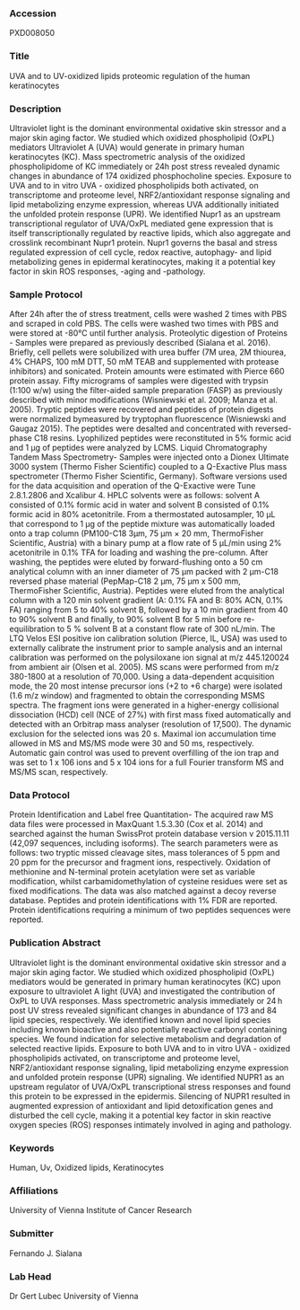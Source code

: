 ### Accession
PXD008050

### Title
UVA and to UV-oxidized lipids proteomic regulation of the human keratinocytes

### Description
Ultraviolet light is the dominant environmental oxidative skin stressor and a major skin aging factor. We studied which oxidized phospholipid (OxPL) mediators Ultraviolet A (UVA) would generate in primary human keratinocytes (KC). Mass spectrometric analysis of the oxidized phospholipidome of KC immediately or 24h post stress revealed dynamic changes in abundance of 174 oxidized phosphocholine species. Exposure to UVA and to in vitro UVA - oxidized phospholipids both activated, on transcriptome and proteome level, NRF2/antioxidant response signaling and lipid metabolizing enzyme expression, whereas UVA additionally initiated the unfolded protein response (UPR). We identified Nupr1 as an upstream transcriptional regulator of UVA/OxPL mediated gene expression that is itself transcriptionally regulated by reactive lipids, which also aggregate and crosslink recombinant Nupr1 protein. Nupr1 governs the basal and stress regulated expression of cell cycle, redox reactive, autophagy- and lipid metabolizing genes in epidermal keratinocytes, making it a potential key factor in skin ROS responses, -aging and -pathology.

### Sample Protocol
After 24h after the of stress treatment,  cells were washed 2 times with PBS and scraped in cold PBS. The cells were washed two times with PBS and were stored at -80°C until further analysis.  Proteolytic digestion of Proteins - Samples were prepared as previously described (Sialana et al. 2016).  Briefly, cell pellets were solubilized with urea buffer (7M urea, 2M thiourea, 4% CHAPS, 100 mM DTT, 50 mM TEAB and supplemented with protease inhibitors) and sonicated. Protein amounts were estimated with Pierce 660 protein assay.  Fifty micrograms of samples were digested with trypsin (1:100 w/w) using the filter-aided sample preparation (FASP) as previously described with minor modifications (Wisniewski et al. 2009; Manza et al. 2005). Tryptic peptides were recovered and peptides of protein digests were normalized bymeasured by tryptophan fluorescence (Wisniewski and Gaugaz 2015).  The peptides were desalted and concentrated with reversed-phase C18 resins.  Lyophilized peptides were reconstituted in 5% formic acid and 1 µg of peptides were analyzed by LCMS. Liquid Chromatography Tandem Mass Spectrometry- Samples were injected onto a Dionex Ultimate 3000 system (Thermo Fisher Scientific) coupled to a Q-Exactive Plus mass spectrometer (Thermo Fisher Scientific, Germany). Software versions used for the data acquisition and operation of the Q-Exactive were Tune 2.8.1.2806 and Xcalibur 4. HPLC solvents were as follows: solvent A consisted of 0.1% formic acid in water and solvent B consisted of 0.1% formic acid in 80% acetonitrile. From a thermostated autosampler, 10 μL that correspond to 1 µg of the peptide mixture was automatically loaded onto a trap column (PM100-C18 3μm, 75 μm × 20 mm, ThermoFisher Scientific, Austria) with a binary pump at a flow rate of 5 µL/min using 2% acetonitrile in 0.1% TFA for loading and washing the pre-column. After washing, the peptides were eluted by forward-flushing onto a 50 cm analytical column with an inner diameter of 75 µm packed with 2 µm-C18 reversed phase material (PepMap-C18 2 μm, 75 μm x 500 mm, ThermoFisher Scientific, Austria). Peptides were eluted from the analytical column with a 120 min solvent gradient (A: 0.1% FA and B: 80% ACN, 0.1% FA) ranging from 5 to 40% solvent B, followed by a 10 min gradient from 40 to 90% solvent B and finally, to 90% solvent B for 5 min before re-equilibration to 5 % solvent B at a constant flow rate of 300 nL/min.  The LTQ Velos ESI positive ion calibration solution (Pierce, IL, USA) was used to externally calibrate the instrument prior to sample analysis and an internal calibration was performed on the polysiloxane ion signal at m/z 445.120024 from ambient air (Olsen et al. 2005). MS scans were performed from m/z 380-1800 at a resolution of 70,000. Using a data-dependent acquisition mode, the 20 most intense precursor ions (+2 to +6 charge) were isolated (1.6 m/z window) and fragmented to obtain the corresponding MSMS spectra. The fragment ions were generated in a higher-energy collisional dissociation (HCD) cell (NCE of 27%) with first mass fixed automatically and detected with an Orbitrap mass analyser (resolution of 17,500).  The dynamic exclusion for the selected ions was 20 s.  Maximal ion accumulation time allowed in MS and MS/MS mode were 30 and 50 ms, respectively. Automatic gain control was used to prevent overfilling of the ion trap and was set to 1 x 106 ions and 5 x 104 ions for a full Fourier transform MS and MS/MS scan, respectively.

### Data Protocol
Protein Identification and Label free Quantitation- The acquired raw MS data files were processed in MaxQuant 1.5.3.30 (Cox et al. 2014) and  searched against the human SwissProt protein database version v 2015.11.11 (42,097 sequences, including isoforms).  The search parameters were as follows: two tryptic missed cleavage sites, mass tolerances of 5 ppm and 20 ppm for the precursor and fragment ions, respectively.  Oxidation of methionine and N-terminal protein acetylation were set as variable modification, whilst carbamidomethylation of cysteine residues were set as fixed modifications. The data was also matched against a decoy reverse database.  Peptides and protein identifications with 1% FDR are reported.  Protein identifications requiring a minimum of two peptides sequences were reported.

### Publication Abstract
Ultraviolet light is the dominant environmental oxidative skin stressor and a major skin aging factor. We studied which oxidized phospholipid (OxPL) mediators would be generated in primary human keratinocytes (KC) upon exposure to ultraviolet A light (UVA) and investigated the contribution of OxPL to UVA responses. Mass spectrometric analysis immediately or 24&#x202f;h post UV stress revealed significant changes in abundance of 173 and 84 lipid species, respectively. We identified known and novel lipid species including known bioactive and also potentially reactive carbonyl containing species. We found indication for selective metabolism and degradation of selected reactive lipids. Exposure to both UVA and to in vitro UVA - oxidized phospholipids activated, on transcriptome and proteome level, NRF2/antioxidant response signaling, lipid metabolizing enzyme expression and unfolded protein response (UPR) signaling. We identified NUPR1 as an upstream regulator of UVA/OxPL transcriptional stress responses and found this protein to be expressed in the epidermis. Silencing of NUPR1 resulted in augmented expression of antioxidant and lipid detoxification genes and disturbed the cell cycle, making it a potential key factor in skin reactive oxygen species (ROS) responses intimately involved in aging and pathology.

### Keywords
Human, Uv, Oxidized lipids, Keratinocytes

### Affiliations
University of Vienna
Institute of Cancer Research

### Submitter
Fernando J. Sialana

### Lab Head
Dr Gert Lubec
University of Vienna


